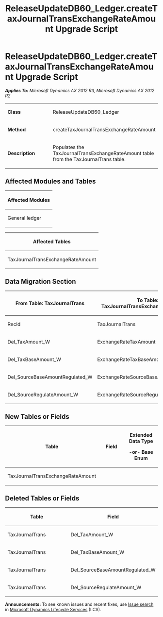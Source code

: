 ﻿---
title: ReleaseUpdateDB60_Ledger.createTaxJournalTransExchangeRateAmount Upgrade Script
TOCTitle: ReleaseUpdateDB60_Ledger.createTaxJournalTransExchangeRateAmount Upgrade Script
ms:assetid: 4f0f4f82-5790-1f12-01d0-464bc975df4d
ms:mtpsurl: https://msdn.microsoft.com/en-us/library/JJ685487(v=AX.60)
ms:contentKeyID: 49708191
ms.date: 05/18/2015
mtps_version: v=AX.60
---

# ReleaseUpdateDB60\_Ledger.createTaxJournalTransExchangeRateAmount Upgrade Script 


_**Applies To:** Microsoft Dynamics AX 2012 R3, Microsoft Dynamics AX 2012 R2_

<table>
<colgroup>
<col style="width: 50%" />
<col style="width: 50%" />
</colgroup>
<tbody>
<tr class="odd">
<td><p><strong>Class</strong></p></td>
<td><p>ReleaseUpdateDB60_Ledger</p></td>
</tr>
<tr class="even">
<td><p><strong>Method</strong></p></td>
<td><p>createTaxJournalTransExchangeRateAmount</p></td>
</tr>
<tr class="odd">
<td><p><strong>Description</strong></p></td>
<td><p>Populates the TaxJournalTransExchangeRateAmount table from the TaxJournalTrans table.</p></td>
</tr>
</tbody>
</table>


## Affected Modules and Tables

<table>
<colgroup>
<col style="width: 100%" />
</colgroup>
<thead>
<tr class="header">
<th><p>Affected Modules</p></th>
</tr>
</thead>
<tbody>
<tr class="odd">
<td><p>General ledger</p></td>
</tr>
</tbody>
</table>


<table>
<colgroup>
<col style="width: 100%" />
</colgroup>
<thead>
<tr class="header">
<th><p>Affected Tables</p></th>
</tr>
</thead>
<tbody>
<tr class="odd">
<td><p>TaxJournalTransExchangeRateAmount</p></td>
</tr>
</tbody>
</table>


## Data Migration Section

<table>
<colgroup>
<col style="width: 50%" />
<col style="width: 50%" />
</colgroup>
<thead>
<tr class="header">
<th><p>From Table: TaxJournalTrans</p></th>
<th><p>To Table: TaxJournalTransExchangeRateAmount</p></th>
</tr>
</thead>
<tbody>
<tr class="odd">
<td><p>RecId</p></td>
<td><p>TaxJournalTrans</p></td>
</tr>
<tr class="even">
<td><p>Del_TaxAmount_W</p></td>
<td><p>ExchangeRateTaxAmount</p></td>
</tr>
<tr class="odd">
<td><p>Del_TaxBaseAmount_W</p></td>
<td><p>ExchangeRateTaxBaseAmount</p></td>
</tr>
<tr class="even">
<td><p>Del_SourceBaseAmountRegulated_W</p></td>
<td><p>ExchangeRateSourceBaseAmountRegulated</p></td>
</tr>
<tr class="odd">
<td><p>Del_SourceRegulateAmount_W</p></td>
<td><p>ExchangeRateSourceRegulateAmount</p></td>
</tr>
</tbody>
</table>


## New Tables or Fields

<table>
<colgroup>
<col style="width: 33%" />
<col style="width: 33%" />
<col style="width: 33%" />
</colgroup>
<thead>
<tr class="header">
<th><p>Table</p></th>
<th><p>Field</p></th>
<th><p>Extended Data Type</p>
<p>-or- Base Enum</p></th>
</tr>
</thead>
<tbody>
<tr class="odd">
<td><p>TaxJournalTransExchangeRateAmount</p></td>
<td><p></p></td>
<td><p></p></td>
</tr>
</tbody>
</table>


## Deleted Tables or Fields

<table>
<colgroup>
<col style="width: 50%" />
<col style="width: 50%" />
</colgroup>
<thead>
<tr class="header">
<th><p>Table</p></th>
<th><p>Field</p></th>
</tr>
</thead>
<tbody>
<tr class="odd">
<td><p>TaxJournalTrans</p></td>
<td><p>Del_TaxAmount_W</p></td>
</tr>
<tr class="even">
<td><p>TaxJournalTrans</p></td>
<td><p>Del_TaxBaseAmount_W</p></td>
</tr>
<tr class="odd">
<td><p>TaxJournalTrans</p></td>
<td><p>Del_SourceBaseAmountRegulated_W</p></td>
</tr>
<tr class="even">
<td><p>TaxJournalTrans</p></td>
<td><p>Del_SourceRegulateAmount_W</p></td>
</tr>
</tbody>
</table>

  
**Announcements:** To see known issues and recent fixes, use [Issue search](http://go.microsoft.com/fwlink/?linkid=389258) in [Microsoft Dynamics Lifecycle Services](http://go.microsoft.com/fwlink/?linkid=306505) (LCS).

